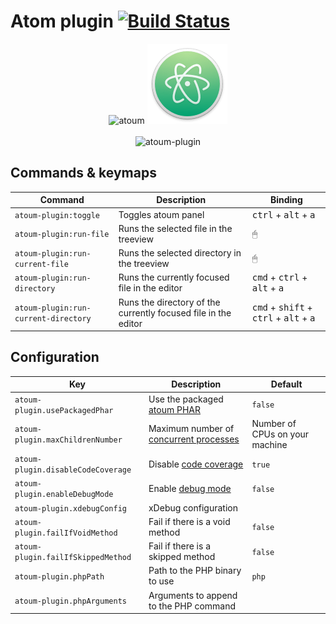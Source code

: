 # Atom plugin [![Build Status](https://travis-ci.org/atoum/atom-plugin.svg?branch=master)](https://travis-ci.org/atoum/atom-plugin)

<p align="center">
    <img src="http://atoum.org/images/logo/atoum.png" alt="atoum"/>
    <img src="https://raw.githubusercontent.com/atom/atom/master/resources/app-icons/stable/png/128.png" alt="atom"/>
    <br/><br/>
    <img src="https://raw.githubusercontent.com/atoum/atom-plugin/master/resources/preview.png" alt="atoum-plugin"/>
</p>

## Commands & keymaps

| Command                              | Description                                                    | Binding                                                                             |
|--------------------------------------|----------------------------------------------------------------|-------------------------------------------------------------------------------------|
| `atoum-plugin:toggle`                | Toggles atoum panel                                            | <kbd>ctrl</kbd> + <kbd>alt</kbd> + <kbd>a</kbd>                                     |
| `atoum-plugin:run-file`              | Runs the selected file in the treeview                         | 🖱                                                                                   |
| `atoum-plugin:run-current-file`      | Runs the selected directory in the treeview                    | 🖱                                                                                   |
| `atoum-plugin:run-directory`         | Runs the currently focused file in the editor                  | <kbd>cmd</kbd> + <kbd>ctrl</kbd> + <kbd>alt</kbd> + <kbd>a</kbd>                    |
| `atoum-plugin:run-current-directory` | Runs the directory of the currently focused file in the editor | <kbd>cmd</kbd> + <kbd>shift</kbd> + <kbd>ctrl</kbd> + <kbd>alt</kbd> + <kbd>a</kbd> |

## Configuration

| Key                                | Description                            | Default                        |
|------------------------------------|----------------------------------------|--------------------------------|
| `atoum-plugin.usePackagedPhar`     | Use the packaged [atoum PHAR](http://docs.atoum.org/en/latest/getting_started.html?highlight=phar#phar-archive)                                     | `false`                        |
| `atoum-plugin.maxChildrenNumber`   | Maximum number of [concurrent processes](http://docs.atoum.org/en/latest/option_cli.html?highlight=process#mcn-integer-max-children-number-integer) | Number of CPUs on your machine |
| `atoum-plugin.disableCodeCoverage` | Disable [code coverage](http://docs.atoum.org/en/latest/option_cli.html?highlight=process#ncc-no-code-coverage)                                     | `true`                         |
| `atoum-plugin.enableDebugMode`     | Enable [debug mode](http://docs.atoum.org/en/latest/written_help.html#le-mode-debug)                                                                | `false`                        |
| `atoum-plugin.xdebugConfig`        | xDebug configuration                                                                                                                                | ` `                            |
| `atoum-plugin.failIfVoidMethod`    | Fail if there is a void method                                                                                                                      | `false`                        |
| `atoum-plugin.failIfSkippedMethod` | Fail if there is a skipped method                                                                                                                   | `false`                        |
| `atoum-plugin.phpPath`             | Path to the PHP binary to use                                                                                                                       | `php`                          |
| `atoum-plugin.phpArguments`        | Arguments to append to the PHP command                                                                                                              | ` `                            |
